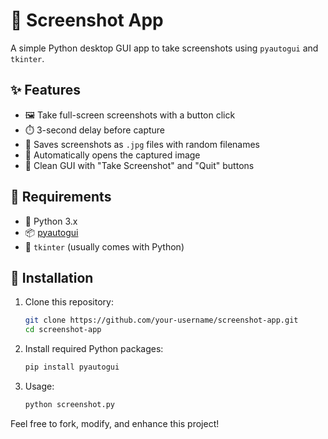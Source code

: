 # 📸 Screenshot App

A simple Python desktop GUI app to take screenshots using `pyautogui` and `tkinter`.

## ✨ Features

- 🖼️ Take full-screen screenshots with a button click
- ⏱️ 3-second delay before capture
- 💾 Saves screenshots as `.jpg` files with random filenames
- 📂 Automatically opens the captured image
- 🧰 Clean GUI with "Take Screenshot" and "Quit" buttons

## 🧱 Requirements

- 🐍 Python 3.x
- 📦 [pyautogui](https://pypi.org/project/pyautogui/)
- 🧮 `tkinter` (usually comes with Python)

## 🚀 Installation

1. Clone this repository:
   ```bash
   git clone https://github.com/your-username/screenshot-app.git
   cd screenshot-app

2. Install required Python packages:
   ```bash
   pip install pyautogui
3. Usage:
   ```bash
   python screenshot.py
   
Feel free to fork, modify, and enhance this project!

